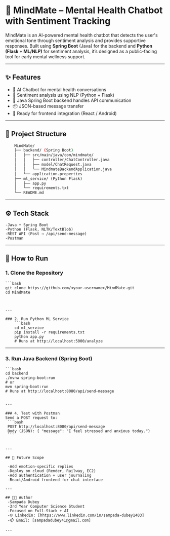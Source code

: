 # 🧠 MindMate – Mental Health Chatbot with Sentiment Tracking

MindMate is an AI-powered mental health chatbot that detects the user's emotional tone through sentiment analysis and provides supportive responses. Built using **Spring Boot** (Java) for the backend and **Python (Flask + ML/NLP)** for sentiment analysis, it’s designed as a public-facing tool for early mental wellness support.

---

## ✨ Features

- 🤖 AI Chatbot for mental health conversations
- 🧠 Sentiment analysis using NLP (Python + Flask)
- 🔗 Java Spring Boot backend handles API communication
- 📦 JSON-based message transfer
- 🚀 Ready for frontend integration (React / Android)

---

## 📁 Project Structure

```bash
    MindMate/
    ├── backend/ (Spring Boot)
    │   ├── src/main/java/com/mindmate/
    │   │   ├── controller/ChatController.java
    │   │   ├── model/ChatRequest.java
    │   │   └── MindmateBackendApplication.java
    │   └── application.properties
    ├── ml_service/ (Python Flask)
    │   ├── app.py
    │   └── requirements.txt
    └── README.md
```
---

## ⚙️ Tech Stack

    -Java + Spring Boot
    -Python (Flask, NLTK/TextBlob)
    -REST API (Post → /api/send-message)
    -Postman

---

## 🚀 How to Run
### 1. Clone the Repository
    ```bash
    git clone https://github.com/<your-username>/MindMate.git
    cd MindMate
```


---

### 2. Run Python ML Service
    ```bash
    cd ml_service
    pip install -r requirements.txt
    python app.py
    # Runs at http://localhost:5000/analyze
```

---

### 3. Run Java Backend (Spring Boot)
    ```bash
    cd backend
    ./mvnw spring-boot:run
    # or
    mvn spring-boot:run
    # Runs at http://localhost:8080/api/send-message
   ```  

---

### 4. Test with Postman
Send a POST request to:
    ```bash
    POST http://localhost:8080/api/send-message
    Body (JSON): { "message": "I feel stressed and anxious today."}
    ```
    

---

## 🎯 Future Scope

    -Add emotion-specific replies
    -Deploy on cloud (Render, Railway, EC2)
    -Add authentication + user journaling
    -React/Android frontend for chat interface

---

## 👩‍💻 Author
    -Sampada Dubey
    -3rd Year Computer Science Student
    -Focused on Full-Stack + AI
    -🌐 LinkedIn: [hhtps://www.linkedin.com/in/sampada-dubey1403]
    -📫 Email: [sampadadubey41@gmail.com]

---
